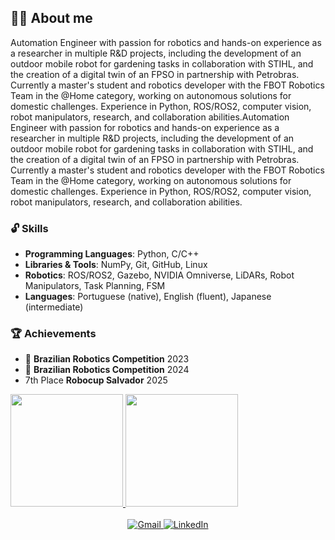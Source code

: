 ## 🙋🏻 About me 

Automation Engineer with passion for robotics and hands-on experience as a researcher in multiple R&D projects, including the development of an outdoor mobile robot for gardening tasks in collaboration with STIHL, and the creation of a digital twin of an FPSO in partnership with Petrobras. Currently a master's student and robotics developer with the FBOT Robotics Team in the @Home category, working on autonomous solutions for domestic challenges. Experience in Python, ROS/ROS2, computer vision, robot manipulators, research, and collaboration abilities.Automation Engineer with passion for robotics and hands-on experience as a researcher in multiple R&D projects, including the development of an outdoor mobile robot for gardening tasks in collaboration with STIHL, and the creation of a digital twin of an FPSO in partnership with Petrobras. Currently a master's student and robotics developer with the FBOT Robotics Team in the @Home category, working on autonomous solutions for domestic challenges. Experience in Python, ROS/ROS2, computer vision, robot manipulators, research, and collaboration abilities.


### 🔓 Skills
- **Programming Languages**: Python, C/C++  
- **Libraries & Tools**: NumPy, Git, GitHub, Linux  
- **Robotics**: ROS/ROS2, Gazebo, NVIDIA Omniverse, LiDARs, Robot Manipulators, Task Planning, FSM
- **Languages**: Portuguese (native), English (fluent), Japanese (intermediate)   

### 🏆 Achievements 
- 🥇 **Brazilian Robotics Competition** 2023 
- 🥇 **Brazilian Robotics Competition** 2024  
- 7th Place **Robocup Salvador** 2025

<div align="left">
  <a href="https://github.com/gadorneles">
  <img height="180em" src="https://github-readme-stats.vercel.app/api?username=gadorneles&show_icons=true&theme=dracula&include_all_commits=true&count_private=true" />
  <img height="180em" src="https://github-readme-stats.vercel.app/api/top-langs/?username=gadorneles&layout=compact&langs_count=7&theme=dracula"/>
</div>

<br>

<div align="center">
  <a href="mailto:dorneles1215@gmail.com">
    <img src="https://img.shields.io/badge/Gmail-D14836?style=for-the-badge&logo=gmail&logoColor=white" alt="Gmail" />
  </a>
  <a href="https://www.linkedin.com/in/gdorneles/">
    <img src="https://img.shields.io/badge/LinkedIn-0077B5?style=for-the-badge&logo=linkedin&logoColor=white" alt="LinkedIn" />
  </a>
</div>
